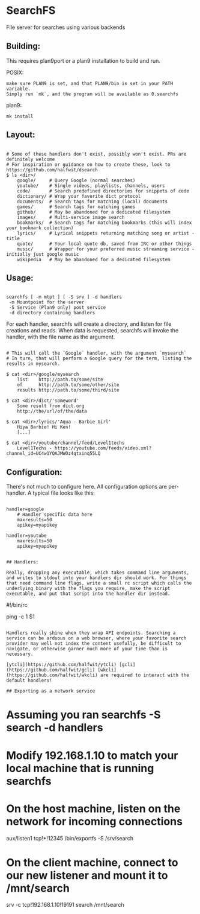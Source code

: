 # SearchFS
File server for searches using various backends

## Building:

This requires plan9port or a plan9 installation to build and run.
 
POSIX:

	make sure PLAN9 is set, and that PLAN9/bin is set in your PATH variable.
	Simply run `mk`, and the program will be available as 0.searchfs
 
plan9:

	mk install


## Layout:

```

# Some of these handlers don't exist, possibly won't exist. PRs are definitely welcome
# For inspiration or guidance on how to create these, look to https://github.com/halfwit/dsearch
$ ls <dir>/
	google/     # Query Google (normal searches)
	youtube/    # Single videos, playlists, channels, users
	code/       # Search predefined directories for snippets of code
	dictionary/ # Wrap your favorite dict protocol
	documents/  # Search tags for matching (local) documents
	games/      # Search tags for matching games
	github/     # May be abandoned for a dedicated filesystem
	images/     # Multi-service image search
	bookmarks/  # Search tags for matching bookmarks (this will index your bookmark collection)
	lyrics/     # Lyrical snippets returning matching song or artist - title
	quote/      # Your local quote db, saved from IRC or other things
	music/      # Wrapper for your preferred music streaming service - initially just google music
	wikipedia   # May be abandoned for a dedicated filesystem

```

## Usage:

```

searchfs [ -m mtpt ] [ -S srv ] -d handlers
 -m Mountpoint for the server
 -S Service (Plan9 only) post service 
 -d directory containing handlers 

```

For each handler, searchfs will create a directory, and listen for file creations and reads.
When data is requested, searchfs will invoke the handler, with the file name as the argument.

```

# This will call the `Google` handler, with the argument `mysearch`
# In turn, that will perform a Google query for the term, listing the results in mysearch.

$ cat <dir>/google/mysearch
	list    http://path.to/some/site
	of      http://path.to/some/other/site
	results http://path.to/some/third/site

$ cat <dir>/dict/'someword'
	Some result from dict.org
	http://the/url/of/the/data

$ cat <dir>/lyrics/'Aqua - Barbie Girl'
	Hiya Barbie! Hi Ken!
	[...]

$ cat <dir>/youtube/channel/feed/Level1techs
	Level1Techs - https://youtube.com/feeds/video.xml?channel_id=UC4w1YQAJMWOz4qtxinq55LQ

```

## Configuration:

There's not much to configure here. All configuration options are per-handler.
 A typical file looks like this:

```

handler=google
	# Handler specific data here
	maxresults=50
	apikey=myapikey

handler=youtube
	maxresults=50
	apikey=myapikey


## Handlers:

Really, dropping any executable, which takes command line arguments, and writes to stdout into your handlers dir should work. For things that need command line flags, write a small rc script which calls the underlying binary with the flags you require, make the script executable, and put that script into the handler dir instead.

```

#!/bin/rc

ping -c 1 $1

```

Handlers really shine when they wrap API endpoints. Searching a service can be arduous on a web browser, where your favorite search provider may well not index the content usefully, be difficult to navigate, or otherwise garner much more of your time than is necessary. 

[ytcli](https://github.com/halfwit/ytcli) [gcli](https://github.com/halfwit/gcli) [wkcli](https://github.com/halfwit/wkcli) are required to interact with the default handlers!

## Exporting as a network service

```
# Assuming you ran searchfs -S search -d handlers
# Modify 192.168.1.10 to match your local machine that is running searchfs

# On the host machine, listen on the network for incoming connections 
aux/listen1 tcp!*!12345 /bin/exportfs -S /srv/search

# On the client machine, connect to our new listener and mount it to /mnt/search
srv -c tcp!192.168.1.10!19191 search /mnt/search
```
